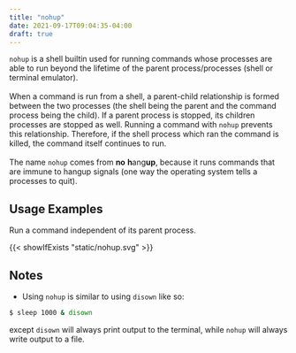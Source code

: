 ```yaml
---
title: "nohup"
date: 2021-09-17T09:04:35-04:00
draft: true
---
```


`nohup` is a shell builtin used for running commands whose processes are able to
run beyond the lifetime of the parent process/processes (shell or terminal
emulator). <br><br> When a command is run from a shell, a parent-child
relationship is formed between the two processes (the shell being the parent and
the command process being the child). If a parent process is stopped, its
children processes are stopped as well. Running a command with `nohup` prevents
this relationship. Therefore, if the shell process which ran the command is
killed, the command itself continues to run. <br><br> The name `nohup` comes
from **no** **h**ang**up**, because it runs commands that are immune to hangup
signals (one way the operating system tells a processes to quit).

## Usage Examples

Run a command independent of its parent process.

{{< showIfExists "static/nohup.svg" >}}

## Notes

- Using `nohup` is similar to using `disown` like so:

```bash
$ sleep 1000 & disown
```

except `disown` will always print output to the terminal, while `nohup` will
always write output to a file.
